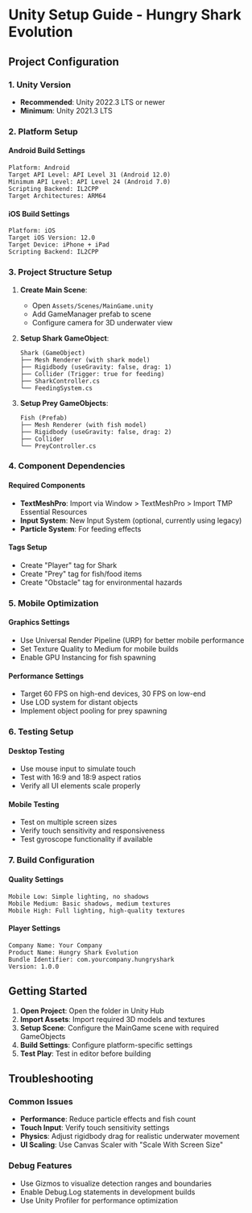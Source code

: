 # Unity Setup Guide - Hungry Shark Evolution

## Project Configuration

### 1. Unity Version
- **Recommended**: Unity 2022.3 LTS or newer
- **Minimum**: Unity 2021.3 LTS

### 2. Platform Setup

#### Android Build Settings
```
Platform: Android
Target API Level: API Level 31 (Android 12.0)
Minimum API Level: API Level 24 (Android 7.0)
Scripting Backend: IL2CPP
Target Architectures: ARM64
```

#### iOS Build Settings
```
Platform: iOS
Target iOS Version: 12.0
Target Device: iPhone + iPad
Scripting Backend: IL2CPP
```

### 3. Project Structure Setup

1. **Create Main Scene**:
   - Open `Assets/Scenes/MainGame.unity`
   - Add GameManager prefab to scene
   - Configure camera for 3D underwater view

2. **Setup Shark GameObject**:
   ```
   Shark (GameObject)
   ├── Mesh Renderer (with shark model)
   ├── Rigidbody (useGravity: false, drag: 1)
   ├── Collider (Trigger: true for feeding)
   ├── SharkController.cs
   └── FeedingSystem.cs
   ```

3. **Setup Prey GameObjects**:
   ```
   Fish (Prefab)
   ├── Mesh Renderer (with fish model)
   ├── Rigidbody (useGravity: false, drag: 2)
   ├── Collider
   └── PreyController.cs
   ```

### 4. Component Dependencies

#### Required Components
- **TextMeshPro**: Import via Window > TextMeshPro > Import TMP Essential Resources
- **Input System**: New Input System (optional, currently using legacy)
- **Particle System**: For feeding effects

#### Tags Setup
- Create "Player" tag for Shark
- Create "Prey" tag for fish/food items
- Create "Obstacle" tag for environmental hazards

### 5. Mobile Optimization

#### Graphics Settings
- Use Universal Render Pipeline (URP) for better mobile performance
- Set Texture Quality to Medium for mobile builds
- Enable GPU Instancing for fish spawning

#### Performance Settings
- Target 60 FPS on high-end devices, 30 FPS on low-end
- Use LOD system for distant objects
- Implement object pooling for prey spawning

### 6. Testing Setup

#### Desktop Testing
- Use mouse input to simulate touch
- Test with 16:9 and 18:9 aspect ratios
- Verify all UI elements scale properly

#### Mobile Testing
- Test on multiple screen sizes
- Verify touch sensitivity and responsiveness
- Test gyroscope functionality if available

### 7. Build Configuration

#### Quality Settings
```
Mobile Low: Simple lighting, no shadows
Mobile Medium: Basic shadows, medium textures
Mobile High: Full lighting, high-quality textures
```

#### Player Settings
```
Company Name: Your Company
Product Name: Hungry Shark Evolution
Bundle Identifier: com.yourcompany.hungryshark
Version: 1.0.0
```

## Getting Started

1. **Open Project**: Open the folder in Unity Hub
2. **Import Assets**: Import required 3D models and textures
3. **Setup Scene**: Configure the MainGame scene with required GameObjects
4. **Build Settings**: Configure platform-specific settings
5. **Test Play**: Test in editor before building

## Troubleshooting

### Common Issues
- **Performance**: Reduce particle effects and fish count
- **Touch Input**: Verify touch sensitivity settings
- **Physics**: Adjust rigidbody drag for realistic underwater movement
- **UI Scaling**: Use Canvas Scaler with "Scale With Screen Size"

### Debug Features
- Use Gizmos to visualize detection ranges and boundaries
- Enable Debug.Log statements in development builds
- Use Unity Profiler for performance optimization
